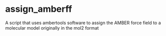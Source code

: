 # assign_amberff
A script that uses ambertools software to assign the AMBER force field to a molecular model originally in the mol2 format
